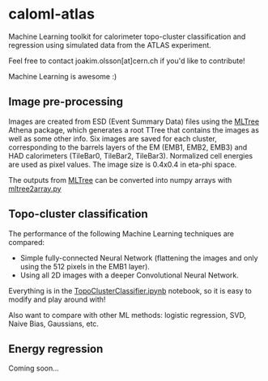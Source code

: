 # caloml-atlas

Machine Learning toolkit for calorimeter topo-cluster classification and regression using simulated data from the ATLAS experiment. 

Feel free to contact joakim.olsson[at]cern.ch if you'd like to contribute! 

Machine Learning is awesome :)  

## Image pre-processing

Images are created from ESD (Event Summary Data) files using the [MLTree](https://github.com/jmrolsson/MLTree) Athena package, which generates a root TTree that contains the images as well as some other info. Six images are saved for each cluster, corresponding to the barrels layers of the EM (EMB1, EMB2, EMB3) and HAD calorimeters (TileBar0, TileBar2, TileBar3). Normalized cell energies are used as pixel values. The image size is 0.4x0.4 in eta-phi space. 

The outputs from [MLTree](https://github.com/jmrolsson/MLTree) can be converted into numpy arrays with [mltree2array.py](util/mltree2array.py)

## Topo-cluster classification

The performance of the following Machine Learning techniques are compared:
- Simple fully-connected Neural Network (flattening the images and only using the 512 pixels in the EMB1 layer).
- Using all 2D images with a deeper Convolutional Neural Network.

Everything is in the [TopoClusterClassifier.ipynb](classifier/TopoClusterClassifier.ipynb) notebook, so it is easy to modify and play around with! 

Also want to compare with other ML methods: logistic regression, SVD, Naive Bias, Gaussians, etc. 

## Energy regression

Coming soon...
